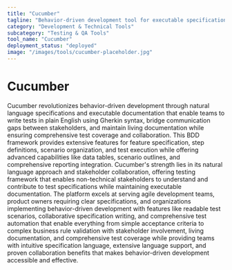 ```yaml
---
title: "Cucumber"
tagline: "Behavior-driven development tool for executable specifications and testing"
category: "Development & Technical Tools"
subcategory: "Testing & QA Tools"
tool_name: "Cucumber"
deployment_status: "deployed"
image: "/images/tools/cucumber-placeholder.jpg"
---
```


# Cucumber

Cucumber revolutionizes behavior-driven development through natural language specifications and executable documentation that enable teams to write tests in plain English using Gherkin syntax, bridge communication gaps between stakeholders, and maintain living documentation while ensuring comprehensive test coverage and collaboration. This BDD framework provides extensive features for feature specification, step definitions, scenario organization, and test execution while offering advanced capabilities like data tables, scenario outlines, and comprehensive reporting integration. Cucumber's strength lies in its natural language approach and stakeholder collaboration, offering testing framework that enables non-technical stakeholders to understand and contribute to test specifications while maintaining executable documentation. The platform excels at serving agile development teams, product owners requiring clear specifications, and organizations implementing behavior-driven development with features like readable test scenarios, collaborative specification writing, and comprehensive test automation that enable everything from simple acceptance criteria to complex business rule validation with stakeholder involvement, living documentation, and comprehensive test coverage while providing teams with intuitive specification language, extensive language support, and proven collaboration benefits that makes behavior-driven development accessible and effective.